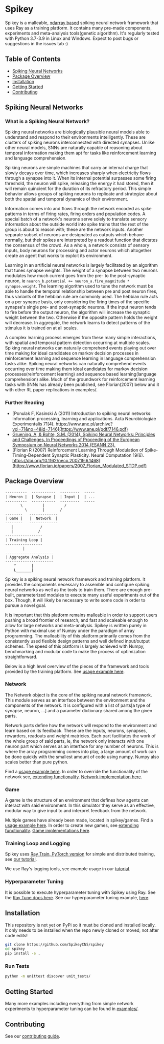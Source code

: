 # Spikey

Spikey is a malleable, [ndarray based](https://numpy.org/doc/stable/reference/arrays.ndarray.html) spiking neural network framework that uses Ray as a training platform.
It contains many pre-made components, experiments and meta-analysis tools(genetic algorithm). It's regularly tested with Python 3.7-3.9 in Linux and Windows. Expect to post bugs or suggestions in the issues tab :)

## Table of Contents

* [Spiking Neural Networks](#spiking-neural-networks)
* [Package Overview](#package-overview)
* [Installation](#installation)
* [Getting Started](#getting-started)
* [Contributing](#contributing)

## Spiking Neural Networks

### What is a Spiking Neural Network?

Spiking neural networks are biologically plausible neural models able to
understand and respond to their environments intelligently.
These are clusters of spiking neurons interconnected with directed synapses.
Unlike other neural models, SNNs are naturally capable of reasoning
about temporal information making them apt for tasks like
reinforcement learning and language comprehension.

Spiking neurons are simple machines that carry an internal charge that slowly decays over time,
which increases sharply when electricity flows through a synapse into it.
When its internal potential surpasses some firing threshold,
the neuron will spike, releasing the energy it had stored,
then it will remain quincient for the duration of its refractory period.
This simple behavior allows groups of spiking neurons to replicate and strategize about
both the spatial and temporal dynamics of their environment.

Information comes into and flows through the network encoded as spike patterns
in terms of firing rates, firing orders and population codes.
A special batch of a network's neurons serve solely to translate sensory information about
the outside world into spike trains that the rest of the group is about to reason with;
these are the network inputs.
Another separate subset of neurons are designated as outputs which behave normally,
but their spikes are interpreted by a readout function that dictates the consensus of
the crowd.
As a whole, a network consists of sensory inputs, body neurons for processing and
actor neurons which altogether create an agent that works to exploit its environment.

Learning in an artificial neural networks is largely facilitated by
an algorithm that tunes synapse weights.
The weight of a synapse between two neurons modulates how much current
goes from the pre- to the post-synaptic neuron, ie
```neuron_b.potential += neuron_a.fire_magnitude * synapse.weight```.
The learning algorithm used to tune the network must be able to handle
the temporal relationship between pre and post neuron fires, thus variants of the
hebbian rule are commonly used.
The hebbian rule acts on a per synapse basis, only considering the firing times
of the specific synapse's single pre- and post-synaptic neurons.
If the input neuron tends to fire before the output neuron, the algorithm will
increase the synaptic weight between the two.
Otherwise if the opposite pattern holds the weight will decrease.
In aggregate, the network learns to detect patterns of the stimulus it is trained on at all scales.

A complex learning process emerges from these many simple interactions, with spatial
and temporal pattern detection occurring at multiple scales.
Spiking neural networks can naturally comprehend events playing out over time
making for ideal candidates on markov decision processes in reinforcement learning
and sequence learning in language comprehension tasks alike.
Spiking neural networks can naturally comprehend events occurring over time making
them ideal candidates for markov decision processes(reinforcement learning) and
sequence based learning(language comprehension) alike.
Much of the groundwork for reinforcement learning tasks with SNNs has already been published,
see Florian(2007) below and it with other RL paper replications in examples/.

### Further Reading

* [Ponulak F, Kasinski A (2011) Introduction to spiking neural networks: Information processing, learning and applications. Acta Neurobiologiae Experimentalis 71(4). https://www.ane.pl/archive?vol=71&no=4&id=7146](https://www.ane.pl/pdf/7146.pdf)
* [Gruening, A, & Bohte, S.M. (2014). Spiking Neural Networks: Principles and Challenges. In Proceedings of Proceeding of the European Symposium on Neural Networks 2014 (ESANN 23).](https://www.elen.ucl.ac.be/Proceedings/esann/esannpdf/es2014-13.pdf)
* [Florian R (2007) Reinforcement Learning Through Modulation of Spike-Timing-Dependent Synaptic Plasticity. Neural Computation 19(6). https://doi.org/10.1162/neco.2007.19.6.1468](https://www.florian.io/papers/2007_Florian_Modulated_STDP.pdf)

## Package Overview

```none
----------  -----------  ---------  -----
| Neuron |  | Synapse |  | Input |  | ...
----------  -----------  ---------  -----
       \         |         /
         \       |       /
--------   -------------
| Game |   |  Network  |
--------   -------------
   |            /
   |           /
-----------------
| Training Loop |
-----------------
        |
----------------------
| Aggregate Analysis |
----------------------
    ^       |
    L_______|
```

Spikey is a spiking neural network framework and training platform.
It provides the components necessary to assemble and configure spiking neural networks
as well as the tools to train them.
There are enough pre-built, parameterized modules to execute many useful experiments out of the box.
Though, it will likely be necessary to write some code in order to pursue a novel goal.

It is important that this platform remains malleable in order to support
users pushing a broad frontier of research, and fast and scaleable enough to
allow for large networks and meta-analysis.
Spikey is written purely in Python with maximal use of
Numpy under the paradigm of array programming.
The malleability of this platform primarily comes from the consistently used flexible
design patterns and well defined input/output schemes.
The speed of this platform is largely achieved with
Numpy, benchmarking and modular code to make the process of optimization straightforward.

Below is a high level overview of the pieces of the
framework and tools provided by the training platform.
See [usage example here](#getting-started).

### Network

The Network object is the core of the spiking neural network framework.
This module serves as an interface between the environment and the components of the network.
It is configured with a list of parts[a type of synapse, neuron, ...] and a parameter dictionary shared among the given parts.

Network parts define how the network will respond to the environment and
learn based on its feedback.
These are the inputs, neurons, synapses, rewarders, readouts and weight matricies.
Each part facilitates the work of the whole group of said parts,
ie, the network only interacts with one neuron part which serves
as an interface for any number of neurons.
This is where the array programming comes into play,
a large amount of work can be done quickly with the smallest
amount of code using numpy. Numpy also scales better than pure python.

Find a [usage example here](#getting-started).
In order to override the functionality of the network see, [extending functionality](https://github.com/SpikeyCNS/spikey/blob/master/spikey/snn/README.md#extending-functionality). [Network implementation here](https://github.com/SpikeyCNS/spikey/blob/master/spikey/snn/network.py).

### Game

A game is the structure of an environment that defines how agents
can interact with said environment.
In this simulator they serve as an effective, modular way to give input
to and interpret feedback from the network.

Multiple games have already been made, located in spikey/games.
Find a [usage example here](#getting-started).
In order to create new games, see [extending functionality](https://github.com/SpikeyCNS/spikey/blob/master/spikey/snn/README.md#extending-functionality). [Game implementations here](https://github.com/SpikeyCNS/spikey/tree/master/spikey/games).

### Training Loop and Logging

Spikey uses [Ray Train, PyTorch version](https://docs.ray.io/en/latest/train/getting-started.html) for simple and distributed training,
see [our tutorial](https://github.com/SpikeyCNS/spikey/blob/main/examples/tutorial.ipynb).

We use Ray's logging tools, see example usage in our [tutorial](https://github.com/SpikeyCNS/spikey/blob/main/examples/tutorial.ipynb).

### Hyperparameter Tuning

It is possible to execute hyperparameter tuning with Spikey using Ray.
See the [Ray Tune docs here](https://docs.ray.io/en/latest/tune/index.html).
See our hyperparameter tuning example, [here](https://github.com/SpikeyCNS/spikey/blob/main/examples/run_meta.py).

## Installation

This repository is not yet on PyPi so it must be cloned and installed
locally. It only needs to be installed when the repo newly cloned or moved, not after code edits!

```bash
git clone https://github.com/SpikeyCNS/spikey
cd spikey
pip install -e .
```

### Run Tests

```bash
python -m unittest discover unit_tests/
```

## Getting Started

Many more examples including everything from simple network experiments to hyperparameter tuning can be found in [examples/](https://github.com/SpikeyCNS/spikey/tree/master/examples).

## Contributing

See our [contributing guide](https://github.com/SpikeyCNS/spikey/blob/master/CONTRIBUTING.md).
